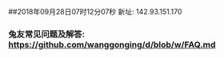 ##2018年09月28日07时12分07秒 新址: 142.93.151.170
### 兔友常见问题及解答: https://github.com/wanggonging/d/blob/w/FAQ.md
